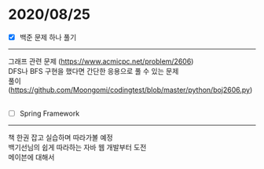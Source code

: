 # 2020/08/25

- [x]  백준 문제 하나 풀기<br/>
----------------------
그래프 관련 문제 (<https://www.acmicpc.net/problem/2606>)<br/>
DFS나 BFS 구현을 했다면 간단한 응용으로 풀 수 있는 문제<br/>
풀이 (<https://github.com/Moongomi/codingtest/blob/master/python/boj2606.py>)<br/><br/>
- [ ]  Spring Framework <br/>
---------------------------------
책 한권 잡고 실습하며 따라가볼 예정<br/>
백기선님의 쉽게 따라하는 자바 웹 개발부터 도전 <br/>
메이븐에 대해서 <br/>
